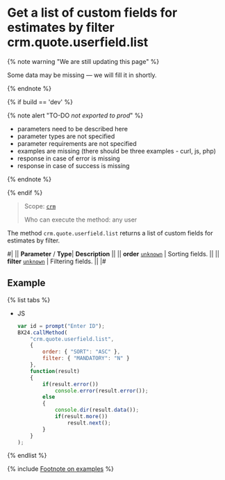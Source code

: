 # Get a list of custom fields for estimates by filter crm.quote.userfield.list

{% note warning "We are still updating this page" %}

Some data may be missing — we will fill it in shortly.

{% endnote %}

{% if build == 'dev' %}

{% note alert "TO-DO _not exported to prod_" %}

- parameters need to be described here
- parameter types are not specified
- parameter requirements are not specified
- examples are missing (there should be three examples - curl, js, php)
- response in case of error is missing
- response in case of success is missing

{% endnote %}

{% endif %}

> Scope: [`crm`](../../scopes/permissions.md)
>
> Who can execute the method: any user

The method `crm.quote.userfield.list` returns a list of custom fields for estimates by filter.

#|
||  **Parameter** / **Type**| **Description** ||
|| **order**
[`unknown`](../../data-types.md) | Sorting fields. ||
|| **filter**
[`unknown`](../../data-types.md) | Filtering fields. ||
|#

## Example

{% list tabs %}

- JS

    ```js
    var id = prompt("Enter ID");
    BX24.callMethod(
        "crm.quote.userfield.list",
        {
            order: { "SORT": "ASC" },
            filter: { "MANDATORY": "N" }
        },
        function(result)
        {
            if(result.error())
                console.error(result.error());
            else
            {
                console.dir(result.data());
                if(result.more())
                    result.next();
            }
        }
    );
    ```

{% endlist %}

{% include [Footnote on examples](../../../_includes/examples.md) %}